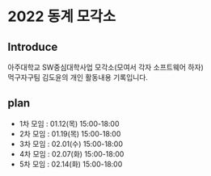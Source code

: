 # 2022 동계 모각소 

## Introduce
아주대학교 SW중심대학사업 모각소(모여서 각자 소프트웨어 하자)  
먹구자구팀 김도윤의 개인 활동내용 기록입니다.  

## plan
- 1차 모임 : 01.12(목) 15:00-18:00
- 2차 모임 : 01.19(목) 15:00-18:00
- 3차 모임 : 02.01(수) 15:00-18:00
- 4차 모임 : 02.07(화) 15:00-18:00 
- 5차 모임 : 02.14(화) 15:00-18:00